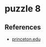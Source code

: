 # puzzle 8

## References

- [princeton.edu](https://www.cs.princeton.edu/courses/archive/spring18/cos226/assignments/8puzzle/index.html)
